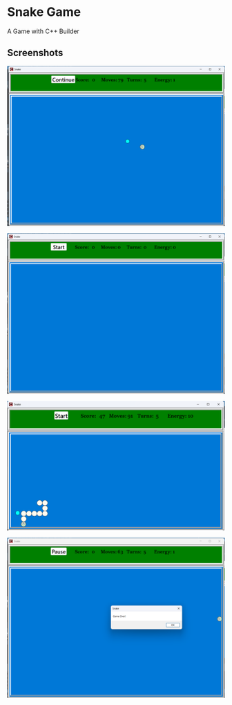 # Snake Game
A Game with C++ Builder
## Screenshots

![Initial Window](Screenshots/initial-win.png)

![Empty Window](Screenshots/empty-win.png)

![Grown Snake](Screenshots/grown-snake.png)

![Lose Message](Screenshots/lose-msg.png)